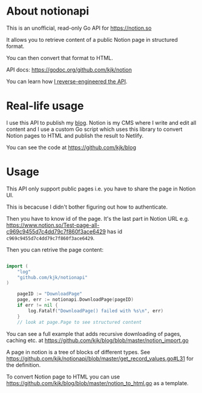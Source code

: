 # About notionapi

This is an unofficial, read-only Go API for https://notion.so

It allows you to retrieve content of a public Notion page in structured format.

You can then convert that format to HTML.

API docs: https://godoc.org/github.com/kjk/notion

You can learn how [I reverse-engineered the API](https://blog.kowalczyk.info/article/88aee8f43620471aa9dbcad28368174c/how-i-reverse-engineered-notion-api.html).

# Real-life usage

I use this API to publish my [blog](https://blog.kowalczyk.info/). Notion is my CMS where I write and edit all content and I use a custom Go script which uses this library to convert Notion pages to HTML and publish the result to Netlify.

You can see the code at https://github.com/kjk/blog

# Usage

This API only support public pages i.e. you have to share the page in Notion UI.

This is becacuse I didn't bother figuring out how to authenticate.

Then you have to know id of the page. It's the last part in Notion URL e.g. https://www.notion.so/Test-page-all-c969c9455d7c4dd79c7f860f3ace6429 has id `c969c9455d7c4dd79c7f860f3ace6429`.

Then you can retrive the page content:
```go

import (
    "log"
    "github.com/kjk/notionapi"
)

    pageID := "DownloadPage"
    page, err := notionapi.DownloadPage(pageID)
    if err != nil {
        log.Fatalf("DownloadPage() failed with %s\n", err)
    }
    // look at page.Page to see structured content
```

You can see a full example that adds recursive downloading of pages, caching etc. at https://github.com/kjk/blog/blob/master/notion_import.go

A page in notion is a tree of blocks of different types. See https://github.com/kjk/notionapi/blob/master/get_record_values.go#L31 for the definition.

To convert Notion page to HTML you can use https://github.com/kjk/blog/blob/master/notion_to_html.go as a template.
